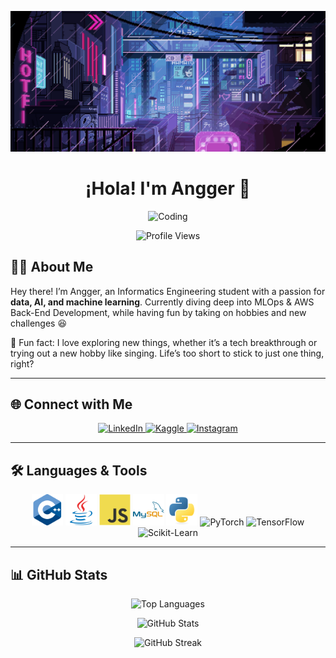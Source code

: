 [![MasterHead](https://raw.githubusercontent.com/sebasrp/sebasrp/master/cyberpunk.pixelart.Akito_One.gif)](https://anggerharyo.io)



<h1 align="center">¡Hola! I'm Angger 🤖 </h1>

<p align="center">
  <img src="https://i.pinimg.com/originals/e8/f4/53/e8f453469a3ec97ecd354df465d73913.gif" alt="Coding" width="500"/>
</p>

<p align="center">
  <img src="https://komarev.com/ghpvc/?username=anggerharyo&label=Profile%20views&color=0e75b6&style=flat" alt="Profile Views" />
</p>

## 🧑‍💻 About Me  
Hey there! I’m Angger, an Informatics Engineering student with a passion for **data, AI, and machine learning**. Currently diving deep into MLOps & AWS Back-End Development, while having fun by taking on hobbies and new challenges 😆

🎵 Fun fact: I love exploring new things, whether it’s a tech breakthrough or trying out a new hobby like singing. Life’s too short to stick to just one thing, right?

---

## 🌐 Connect with Me
<p align="center">
  <a href="https://linkedin.com/in/anggerharyo" target="blank">
    <img src="https://raw.githubusercontent.com/rahuldkjain/github-profile-readme-generator/master/src/images/icons/Social/linked-in-alt.svg" alt="LinkedIn" height="40" width="40"/>
  </a>
  <a href="https://kaggle.com/anggerharyo" target="blank">
    <img src="https://raw.githubusercontent.com/rahuldkjain/github-profile-readme-generator/master/src/images/icons/Social/kaggle.svg" alt="Kaggle" height="40" width="40"/>
  </a>
  <a href="https://instagram.com/anggerharyo" target="blank">
    <img src="https://raw.githubusercontent.com/rahuldkjain/github-profile-readme-generator/master/src/images/icons/Social/instagram.svg" alt="Instagram" height="40" width="40"/>
  </a>
</p>

---

## 🛠️ Languages & Tools
<p align="center">
  <img src="https://raw.githubusercontent.com/devicons/devicon/master/icons/cplusplus/cplusplus-original.svg" alt="C++" width="50" height="50"/>
  <img src="https://raw.githubusercontent.com/devicons/devicon/master/icons/java/java-original.svg" alt="Java" width="50" height="50"/>
  <img src="https://raw.githubusercontent.com/devicons/devicon/master/icons/javascript/javascript-original.svg" alt="JavaScript" width="50" height="50"/>
  <img src="https://raw.githubusercontent.com/devicons/devicon/master/icons/mysql/mysql-original-wordmark.svg" alt="MySQL" width="50" height="50"/>
  <img src="https://raw.githubusercontent.com/devicons/devicon/master/icons/python/python-original.svg" alt="Python" width="50" height="50"/>
  <img src="https://www.vectorlogo.zone/logos/pytorch/pytorch-icon.svg" alt="PyTorch" width="50" height="50"/>
  <img src="https://www.vectorlogo.zone/logos/tensorflow/tensorflow-icon.svg" alt="TensorFlow" width="50" height="50"/>
  <img src="https://upload.wikimedia.org/wikipedia/commons/0/05/Scikit_learn_logo_small.svg" alt="Scikit-Learn" width="50" height="50"/>
</p>

---

## 📊 GitHub Stats
<p align="center">
  <img src="https://github-readme-stats.vercel.app/api/top-langs?username=anggerharyo&show_icons=true&locale=en&layout=compact" alt="Top Languages" />
</p>

<p align="center">
  <img src="https://github-readme-stats.vercel.app/api?username=anggerharyo&show_icons=true&locale=en" alt="GitHub Stats" />
</p>

<p align="center">
  <img src="https://github-readme-streak-stats.herokuapp.com/?user=anggerharyo&" alt="GitHub Streak" />
</p>

